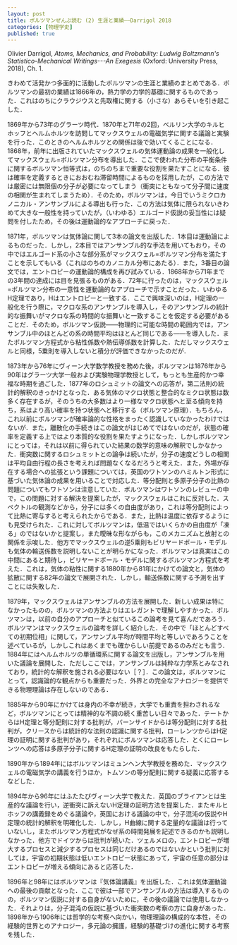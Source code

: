 ```yaml
---
layout: post
title: ボルツマンぜんぶ読む (2) 生涯と業績——Darrigol 2018
categories: [物理学史]
published: true
---
```


Olivier Darrigol, _Atoms, Mechanics, and Probability: Ludwig Boltzmann's Statistico-Mechanical Writings---An Exegesis_ (Oxford: University Press, 2018), Ch. 1.

きわめて活発かつ多面的に活動したボルツマンの生涯と業績のまとめである．ボルツマンの最初の業績は1866年の，熱力学の力学的基礎に関するものであった．これはのちにクラウジウスと先取権に関する（小さな）あらそいを引き起こした．

1869年から73年のグラーツ時代．1870年と71年の2回，ベルリン大学のキルヒホッフとヘルムホルツを訪問してマックスウェルの電磁気学に関する議論と実験を行った．このときのヘルムホルツとの関係は後で効いてくることになる．1868年，前年に出版されていたマックスウェルの気体運動論の成果を一般化してマックスウェル=ボルツマン分布を導出した．ここで使われた分布の平衡条件に関するボルツマン恒等式は，のちのちまで重要な役割を果たすことになる．彼は確率を定義するときにおおむね滞留時間によるものを採用したが，この方法では厳密には無限個の分子が必要になってしまう（衝突にともなって分子間に速度の相関が生まれてしまうため）．そのため，ボルツマンは，今日でいうミクロカノニカル・アンサンブルによる導出も行った．この方法は気体に限られないきわめて大きな一般性を持っていたが，（いわゆる）エルゴード仮説の妥当性には疑問を付したため，その後は運動論的なアプローチに戻った．

1871年，ボルツマンは気体論に関して3本の論文を出版した．1本目は運動論によるものだった．しかし，2本目ではアンサンブル的な手法を用いてもおり，その中ではエルゴード系の小さな部分系がマックスウェル=ボルツマン分布を満たすことを示してもいる（これはのちのカノニカル分布にあたる）．また，3番目の論文では，エントロピーの運動論的構成を再び試みている．1868年から71年までの3年間の達成には目を見張るものがある．72年に行ったのは，マックスウェル=ボルツマン分布の一意性を運動論的なアプローチで示すことだった．いわゆるH定理であり，Hはエントロピーと一致する．ここで興味深いのは，H定理の一般化を行う際に，マクロな系のアンサンブルを導入し，そのアンサンブルの統計的な振舞いがマクロな系の時間的な振舞いと一致することを仮定する必要があることだ．そのため，ボルツマン仮説——物理的に可能な時間の範囲内では，アンサンブル中のほとんどの系の時間平均はほとんど同じである——を導入した．またボルツマン方程式から粘性係数や熱伝導係数を計算した．ただしマックスウェルと同様，5乗則を導入しないと積分が評価できなかったのだが．

1873年から76年にヴィーン大学数学教授を務めた後，ボルツマンは1876年から90年はグラーツ大学一般および実験物理学教授として，もっとも生産的かつ幸福な時期を過ごした．1877年のロシュミットの論文への応答が，第二法則の統計的解釈のきっかけとなった．ある気体のマクロ状態と整合的なミクロ状態は数多く存在するが，そのうちの大多数はより一様なマクロ状態へと至る傾向を持ち，系はより高い確率を持つ状態へと移行する（ボルツマン原理）．もちろん，これ以前にボルツマンが確率論的な性格をまったく認識していなかったわけではないが．また，離散化の手続きはこの論文がはじめてではないのだが，状態の確率を定義する上ではより本質的な役割を果たすようになった．しかしボルツマンにとっては，それは以前に得られていた結果の数学的意味の解釈でしかなかった．衝突数に関するロシュミットとの論争は続いたが，分子の速度どうしの相関は平均自由行程の長さを考えれば問題なくなるだろうと考えた．また，外場が存在する場合への拡張という課題については，英国のワトソンのハミルトン形式に基づいた気体論の成果を用いることで対応した．等分配則と多原子分子の比熱の問題についてもワトソンは注意していた．ボルツマンはワトソンのレビューの中で，この問題に対する解決を提案したが，マックスウェルはこれに反対した．スペクトルの観測などから，分子には多くの自由度があり，これは等分配則によって比熱に寄与すると考えられたからである．また，比熱は温度に依存するようにも見受けられた．これに対してボルツマンは，低温ではいくらかの自由度が「凍る」のではないかと提案し，また曖昧な形ながらも，このメカニズムと放射との関係を示唆した．他方でマックスウェルの逆5乗則もビリヤードボール・モデルも気体の輸送係数を説明しないことが明らかになった．ボルツマンは真実はこの中間にあると期待し，ビリヤードボール・モデルに関するボルツマン方程式を考えた．これは，気体の粘性に関する1880年から81年にかけての論文と，気体の拡散に関する82年の論文で展開された．しかし，輸送係数に関する予測を出すことには失敗した．

<!-- オスカー・エーミール・マイヤーの本（1877）は，理論的にはあまり関心しないが，実験に関する記述はよいとの評価．-->

1879年，マックスウェルはアンサンブルの方法を展開した．新しい成果は特になかったものの，ボルツマンの方法よりはエレガントで理解しやすかった．ボルツマンは，以前の自分のアプローチと似ているこの論考を見て喜んだであろう．ボルツマンはマックスウェルの論考を詳しく紹介した．その中で「ほとんどすべての初期位相」に関して，アンサンブル平均が時間平均と等しいであろうことを述べているが，しかしこれはあくまでも確からしい前提であるのみだとも言う．1884年にはヘルムホルツの単循環系に関する論文を出版し，アンサンブルを用いた議論を展開した．ただしここでは，アンサンブルは純粋な力学系とみなされており，統計的な解釈を施される必要はない［？］．この論文は，ボルツマンにとって，認識論的な観点からも重要だった．外界との完全なアナロジーを提供できる物理理論は存在しないのである．

1885年から90年にかけては身内の不幸が続き，大学でも重責を担わされるなど，ボルツマンにとっては精神的な不調の続く重苦しい日々であった．テートからはH定理と等分配則に対する批判が，バーンサイドからは等分配則に対する批判が，クリースからは統計的な法則の認識に関する批判，ローレンツからはH定理の証明に関する批判があり，それぞれにボルツマンは応答した．とくにローレンツへの応答は多原子分子に関するH定理の証明の改良をもたらした．

1890年から1894年にはボルツマンはミュンヘン大学教授を務めた．マックスウェルの電磁気学の講義を行うほか，トムソンの等分配則に関する疑義に応答するなどした．

1894年から96年にはふたたびヴィーン大学で教えた．英国のブライアンとは生産的な議論を行い，逆衝突に訴えないH定理の証明方法を提案した．またキルヒホッフの講義録をめぐる議論や，英国における議論の中で，分子混沌の仮説やH定理の統計的解釈を明確化した．しかし，H曲線に関する定量的な議論は行っていないし，またボルツマン方程式がなぜ系の時間発展を記述できるのかも説明しなかった．他方でドイツからは批判が続いた．ツェルメロの，エントロピーが増大するプロセスと減少するプロセスは同じだけあるのではないかという批判に対しては，宇宙の初期状態は低いエントロピー状態にあって，宇宙の任意の部分はエントロピーが増える傾向にあると応答した．

1896年と98年にはボルツマンは『気体論講義』を出版した．これは気体運動論への最後の貢献となった．ここで彼は一部でアンサンブルの方法は導入するものの，ボルツマン仮説に対する自身がないために，その後の議論では使用しなかった．それよりは，分子混沌の仮説に基づいた衝突数の考察の方に自身があった．1898年から1906年には哲学的な考察へ向かい，物理理論の構成的な本性，その経験的世界とのアナロジー，多元論の擁護，経験的基礎づけの進化に関する考察を残した．
